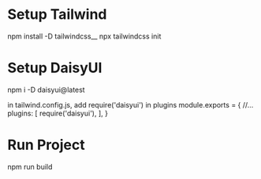 # Setup Tailwind
npm install -D tailwindcss__
npx tailwindcss init

# Setup DaisyUI
npm i -D daisyui@latest

in tailwind.config.js, add require('daisyui') in plugins
module.exports = {
  //...
  plugins: [
    require('daisyui'),
  ],
}

# Run Project
npm run build

